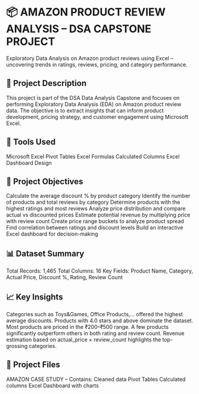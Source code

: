 # 📦   AMAZON PRODUCT REVIEW ANALYSIS – DSA CAPSTONE PROJECT
Exploratory Data Analysis on Amazon product reviews using Excel – uncovering trends in ratings, reviews, pricing, and category performance.
## 📌 Project Description
This project is part of the DSA Data Analysis Capstone and focuses on performing Exploratory Data Analysis (EDA) on Amazon product review data. The objective is to extract insights that can inform product development, pricing strategy, and customer engagement using Microsoft Excel.

## 🧰 Tools Used
Microsoft Excel
Pivot Tables
Excel Formulas
Calculated Columns
Excel Dashboard Design
## 🎯 Project Objectives
Calculate the average discount % by product category
Identify the number of products and total reviews by category
Determine products with the highest ratings and most reviews
Analyze price distribution and compare actual vs discounted prices
Estimate potential revenue by multiplying price with review count
Create price range buckets to analyze product spread
Find correlation between ratings and discount levels
Build an interactive Excel dashboard for decision-making
## 📊 Dataset Summary
Total Records: 1,465
Total Columns: 16
Key Fields: Product Name, Category, Actual Price, Discount %, Rating, Review Count
## 📈 Key Insights
Categories such as Toys&Games, Office Products,... offered the highest average discounts.
Products with 4.0 stars and above dominate the dataset.
Most products are priced in the ₹200–₹500 range.
A few products significantly outperform others in both rating and review count.
Revenue estimation based on actual_price × review_count highlights the top-grossing categories.
## 📁 Project Files
AMAZON CASE STUDY – Contains:
Cleaned data
Pivot Tables
Calculated columns
Excel Dashboard with charts

